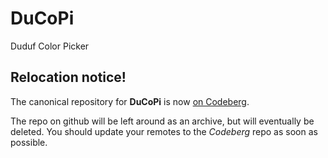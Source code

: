# DuCoPi
 Duduf Color Picker

## Relocation notice!

The canonical repository for **DuCoPi** is now [on
Codeberg](https://codeberg.org/RxLaboratory/DuCoPi).

The repo on github will be left around as an archive, but will eventually be deleted. You should update your remotes to the _Codeberg_ repo as soon as possible.
